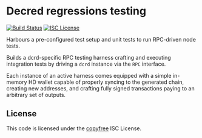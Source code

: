 Decred regressions testing
=======
[![Build Status](http://img.shields.io/travis/jfixby/dcrregtest.svg)](https://travis-ci.org/jfixby/dcrregtest)
[![ISC License](http://img.shields.io/badge/license-ISC-blue.svg)](http://copyfree.org)

Harbours a pre-configured test setup and unit tests to run RPC-driven node tests.

Builds a dcrd-specific RPC testing harness crafting and executing integration
tests by driving a `dcrd` instance via the `RPC` interface.

Each instance of an active harness comes equipped with a simple in-memory
HD wallet capable of properly syncing to the generated chain, creating new
addresses, and crafting fully signed transactions paying to an arbitrary
set of outputs. 

 ## License
 This code is licensed under the [copyfree](http://copyfree.org) ISC License.